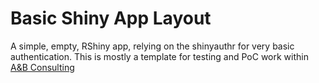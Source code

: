 # Basic Shiny App Layout

A simple, empty, RShiny app, relying on the shinyauthr for very basic authentication. This is mostly a template for testing and PoC work within [A&B Consulting](abconsulting.mx)
